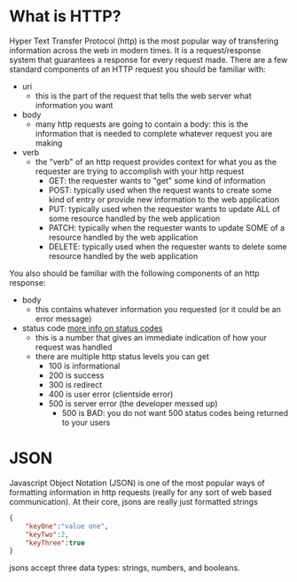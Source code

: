 # What is HTTP?
Hyper Text Transfer Protocol (http) is the most popular way of transfering information across the web in modern times. It is a request/response system that guarantees a response for every request made. There are a few standard components of an HTTP request you should be familiar with:
- uri
    - this is the part of the request that tells the web server what information you want
- body
    - many http requests are going to contain a body: this is the information that is needed to complete whatever request you are making
- verb
    - the "verb" of an http request provides context for what you as the requester are trying to accomplish with your http request
        - GET: the requester wants to "get" some kind of information
        - POST: typically used when the request wants to create some kind of entry or provide new information to the web application
        - PUT: typically used when the requester wants to update ALL of some resource handled by the web application
        - PATCH: typically when the requester wants to update SOME of a resource handled by the web application
        - DELETE: typically used when the requester wants to delete some resource handled by the web application

You also should be familiar with the following components of an http response:
- body
    - this contains whatever information you requested (or it could be an error message)
- status code [more info on status codes](https://developer.mozilla.org/en-US/docs/Web/HTTP/Status)
    - this is a number that gives an immediate indication of how your request was handled
    - there are multiple http status levels you can get
        - 100 is informational
        - 200 is success
        - 300 is redirect
        - 400 is user error (clientside error)
        - 500 is server error (the developer messed up)
            - 500 is BAD: you do not want 500 status codes being returned to your users

# JSON
Javascript Object Notation (JSON) is one of the most popular ways of formatting information in http requests (really for any sort of web based communication). At their core, jsons are really just formatted strings
```json
{
    "keyOne":"value one",
    "keyTwo":2,
    "keyThree":true
}
```
jsons accept three data types: strings, numbers, and booleans. 